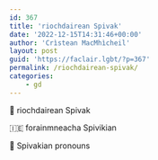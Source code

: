 ```yaml
---
id: 367
title: 'riochdairean Spivak'
date: '2022-12-15T14:31:46+00:00'
author: 'Crìstean MacMhìcheil'
layout: post
guid: 'https://faclair.lgbt/?p=367'
permalink: /riochdairean-spivak/
categories:
    - gd
---
```


&#x1f3f4;&#xe0067;&#xe0062;&#xe0073;&#xe0063;&#xe0074;&#xe007f; riochdairean Spivak

&#x1f1ee;&#x1f1ea; forainmneacha Spivikian

&#x1f3f4;&#xe0067;&#xe0062;&#xe0065;&#xe006e;&#xe0067;&#xe007f; Spivakian pronouns